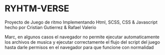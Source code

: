 # RYHTM-VERSE

Proyecto de Juego de ritmo Implementando Html, SCSS, CSS & Javascript hecho por Cristian Gutierrez & Rafael Valerio

Marc, en algunos casos el navegador no permite ejecutar automaticamente los archivos de musica y ejecutar correctamente el flujo del script del juego hasta darle permisos en el navegador para que funcione con normalidad
